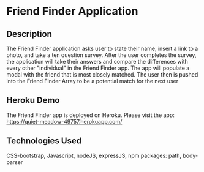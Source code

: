 # Friend Finder Application

## Description

The Friend Finder application asks user to state their name, insert a link to a photo, and take a ten question survey. After the user completes
the survey, the application will take their answers and compare the differences with every other "individual" in the Friend Finder app. The app 
will populate a modal with the friend that is most closely matched. The user then is pushed into the Friend Finder Array to be a potential match
for the next user


## Heroku Demo

The Friend Finder app is deployed on Heroku. Please visit the app: https://quiet-meadow-49757.herokuapp.com/ 

## Technologies Used

CSS-bootstrap, Javascript, nodeJS, expressJS, npm packages: path, body-parser